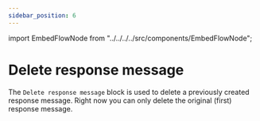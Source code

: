 ```yaml
---
sidebar_position: 6
---
```


import EmbedFlowNode from "../../../../src/components/EmbedFlowNode";

# Delete response message

The `Delete response message` block is used to delete a previously created response message. Right now you can only delete the original (first) response message.

<EmbedFlowNode type="action_response_delete" />
